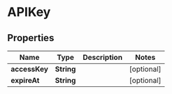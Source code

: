 
# APIKey

## Properties
Name | Type | Description | Notes
------------ | ------------- | ------------- | -------------
**accessKey** | **String** |  |  [optional]
**expireAt** | **String** |  |  [optional]




